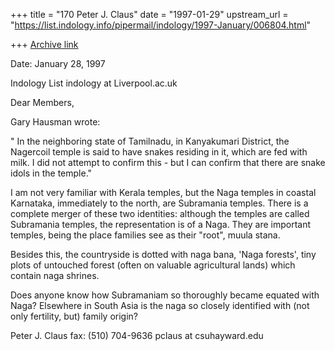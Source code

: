 +++
title = "170 Peter J. Claus"
date = "1997-01-29"
upstream_url = "https://list.indology.info/pipermail/indology/1997-January/006804.html"

+++
[Archive link](https://list.indology.info/pipermail/indology/1997-January/006804.html)



Date: January 28, 1997 

Indology List indology at Liverpool.ac.uk

Dear Members,


 Gary Hausman wrote:


" In the neighboring state of Tamilnadu, in Kanyakumari
District, the Nagercoil temple is said to have snakes
residing in it, which are fed with milk. I did not
attempt to confirm this - but I can confirm that there
are snake idols in the temple."

I am not very familiar with Kerala temples, but the
Naga temples in coastal Karnataka, immediately to the
north, are Subramania temples.  There is a complete
merger of these two identities: although the temples
are called Subramania temples, the representation is of
a Naga.  They are important temples, being the place
families see as their "root", muula stana.  

Besides this, the countryside is dotted with naga bana,
'Naga forests', tiny plots of untouched forest (often
on valuable agricultural lands) which contain naga
shrines.

Does anyone know how Subramaniam so thoroughly became
equated with Naga?  Elsewhere in South Asia is the naga
so closely identified with (not only fertility, but)
family origin?

 Peter J. Claus 
fax: (510) 704-9636 
pclaus at csuhayward.edu






